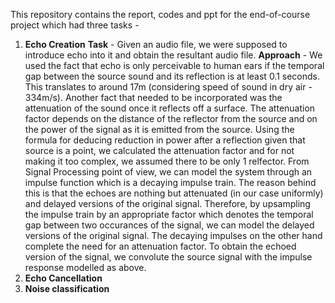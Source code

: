 This repository contains the report, codes and ppt for the end-of-course project which had three tasks - 
1. **Echo Creation**
   **Task** - Given an audio file, we were supposed to introduce echo into it and obtain the resultant audio file.
   **Approach** - We used the fact that echo is only perceivable to human ears if the temporal gap between the source sound and its reflection is at least 0.1 seconds. This translates to around 17m (considering speed of sound in dry air - 334m/s). Another fact that needed to be incorporated was the attenuation of the sound once it reflects off a surface. The attenuation factor depends on the distance of the reflector from the source and on the power of the signal as it is emitted from the source. Using the formula for deducing reduction in power after a reflection given that source is a point, we calculated the attenuation factor and for not making it too complex, we assumed there to be only 1 relfector.
   From Signal Processing point of view, we can model the system through an impulse function which is a decaying impulse train. The reason behind this is that the echoes are nothing but attenuated (in our case uniformly) and delayed versions of the original signal. Therefore, by upsampling the impulse train by an appropriate factor which denotes the temporal gap between two occurances of the signal, we can model the delayed versions of the original signal. The decaying impulses on the other hand complete the need for an attenuation factor. To obtain the echoed version of the signal, we convolute the source signal with the impulse response modelled as above. 
3. **Echo Cancellation**
4. **Noise classification**
